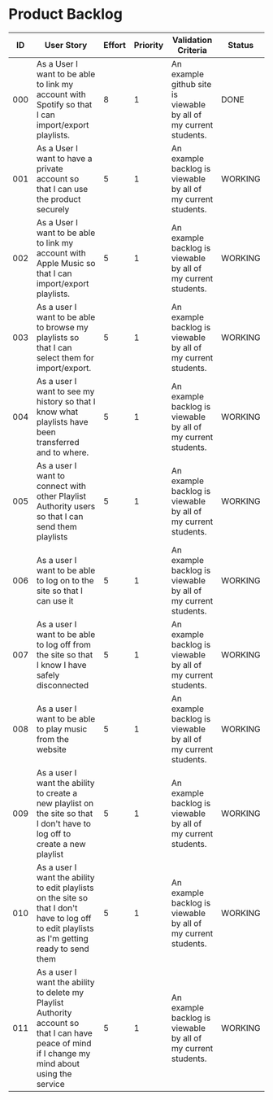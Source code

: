 # Product Backlog

| ID | User Story | Effort | Priority | Validation Criteria | Status |
|----|------------|--------|----------|---------------------|--------|
| 000 | As a User I want to be able to link my account with Spotify so that I can import/export playlists. | 8 | 1 | An example github site is viewable by all of my current students. | DONE |
| 001 | As a User I want to have a private account so that I can use the product securely | 5 | 1 | An example backlog is viewable by all of my current students. | WORKING |
| 002 | As a User I want to be able to link my account with Apple Music so that I can import/export playlists. | 5 | 1 | An example backlog is viewable by all of my current students. | WORKING |
| 003 | As a user I want to be able to browse my playlists so that I can select them for import/export. | 5 | 1 | An example backlog is viewable by all of my current students. | WORKING |
| 004 | As a user I want to see my history so that I know what playlists have been transferred and to where. | 5 | 1 | An example backlog is viewable by all of my current students. | WORKING |
| 005 | As a user I want to connect with other Playlist Authority users so that I can send them playlists | 5 | 1 | An example backlog is viewable by all of my current students. | WORKING |
| 006 | As a user I want to be able to log on to the site so that I can use it | 5 | 1 | An example backlog is viewable by all of my current students. | WORKING |
| 007 | As a user I want to be able to log off from the site so that I know I have safely disconnected | 5 | 1 | An example backlog is viewable by all of my current students. | WORKING |
| 008 | As a user I want to be able to play music from the website | 5 | 1 | An example backlog is viewable by all of my current students. | WORKING |
| 009 | As a user I want the ability to create a new playlist on the site so that I don't have to log off to create a new playlist| 5 | 1 | An example backlog is viewable by all of my current students. | WORKING |
| 010 | As a user I want the ability to edit playlists on the site so that I don't have to log off to edit playlists as I'm getting ready to send them| 5 | 1 | An example backlog is viewable by all of my current students. | WORKING |
| 011 | As a user I want the ability to delete my Playlist Authority account so that I can have peace of mind if I change my mind about using the service| 5 | 1 | An example backlog is viewable by all of my current students. | WORKING |



